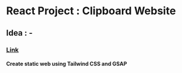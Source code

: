 # React Project : Clipboard Website

## Idea : -

### [Link](https://clipboard-websitee.vercel.app)

#### Create static web using Tailwind CSS and GSAP
